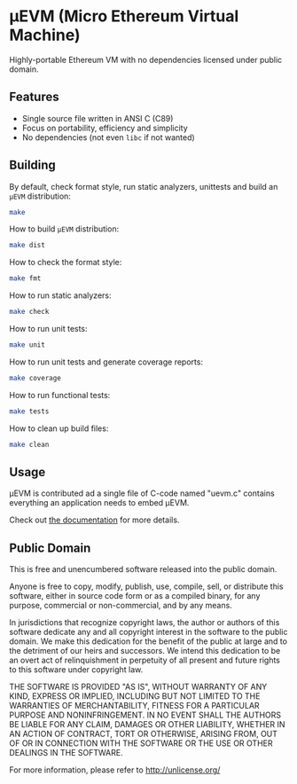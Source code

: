 # μEVM (Micro Ethereum Virtual Machine)

Highly-portable Ethereum VM with no dependencies licensed under public domain.

## Features

- Single source file written in ANSI C (C89)
- Focus on portability, efficiency and simplicity
- No dependencies (not even `libc` if not wanted)

## Building

By default, check format style, run static analyzers, unittests and build
an `μEVM` distribution:

```bash
make
```

How to build `μEVM` distribution:

```bash
make dist
```

How to check the format style:

```bash
make fmt
```

How to run static analyzers:

```bash
make check
```

How to run unit tests:

```bash
make unit
```

How to run unit tests and generate coverage reports:

```bash
make coverage
```

How to run functional tests:

```bash
make tests
```

How to clean up build files:

```bash
make clean
```

## Usage

μEVM is contributed ad a single file of C-code named "uevm.c" contains
everything an application needs to embed μEVM.

Check out [the documentation](docs/Readme.md) for more details.

## Public Domain

This is free and unencumbered software released into the public domain.

Anyone is free to copy, modify, publish, use, compile, sell, or
distribute this software, either in source code form or as a compiled
binary, for any purpose, commercial or non-commercial, and by any
means.

In jurisdictions that recognize copyright laws, the author or authors
of this software dedicate any and all copyright interest in the
software to the public domain. We make this dedication for the benefit
of the public at large and to the detriment of our heirs and
successors. We intend this dedication to be an overt act of
relinquishment in perpetuity of all present and future rights to this
software under copyright law.

THE SOFTWARE IS PROVIDED "AS IS", WITHOUT WARRANTY OF ANY KIND,
EXPRESS OR IMPLIED, INCLUDING BUT NOT LIMITED TO THE WARRANTIES OF
MERCHANTABILITY, FITNESS FOR A PARTICULAR PURPOSE AND NONINFRINGEMENT.
IN NO EVENT SHALL THE AUTHORS BE LIABLE FOR ANY CLAIM, DAMAGES OR
OTHER LIABILITY, WHETHER IN AN ACTION OF CONTRACT, TORT OR OTHERWISE,
ARISING FROM, OUT OF OR IN CONNECTION WITH THE SOFTWARE OR THE USE OR
OTHER DEALINGS IN THE SOFTWARE.

For more information, please refer to <http://unlicense.org/>
